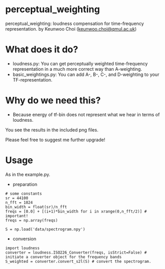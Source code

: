# perceptual_weighting
perceptual_weighting: loudness compensation for time-frequency representation.
by Keunwoo Choi (keunwoo.choi@qmul.ac.uk)

# What does it do?
* loudness.py: You can get perceptually weighted time-frequency representation in a much more correct way than A-weighting.
* basic_weightings.py: You can add A-, B-, C-, and D-weighting to your TF-representation.

# Why do we need this?
* Because energy of tf-bin does not represent what we hear in terms of loudness.

You see the results in the included png files.

Please feel free to suggest me further upgrade!

# Usage
As in the example.py.
* preparation
```
# some constants
sr = 44100
n_fft = 1024
bin_width = float(sr)/n_fft
freqs = [0.0] + [(i+1)*bin_width for i in xrange(0,n_fft/2)] # important!
freqs = np.array(freqs)

S = np.load('data/spectrogram.npy')
```
* conversion
```
import loudness
converter = loudness.ISO226_Converter(freqs, isStrict=False) # initiate a converter object for the frequency bands
S_weighted = converter.convert_s2l(S) # convert the spectrogram.
```
